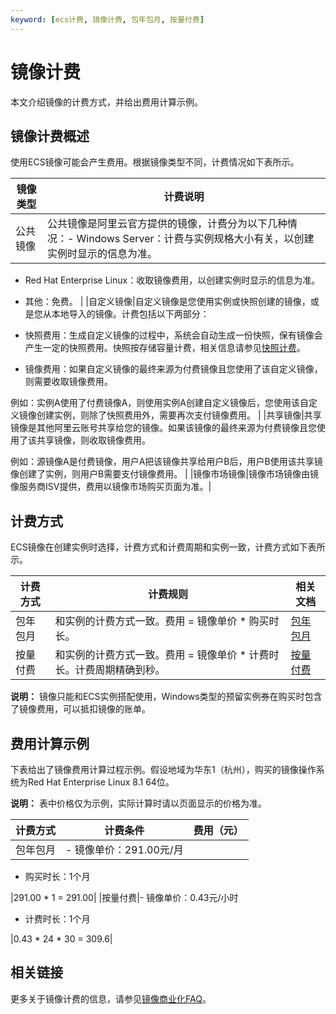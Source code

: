 ```yaml
---
keyword: [ecs计费, 镜像计费, 包年包月, 按量付费]
---
```


# 镜像计费

本文介绍镜像的计费方式，并给出费用计算示例。

## 镜像计费概述

使用ECS镜像可能会产生费用。根据镜像类型不同，计费情况如下表所示。

|镜像类型|计费说明|
|----|----|
|公共镜像|公共镜像是阿里云官方提供的镜像，计费分为以下几种情况：-   Windows Server：计费与实例规格大小有关，以创建实例时显示的信息为准。
-   Red Hat Enterprise Linux：收取镜像费用，以创建实例时显示的信息为准。
-   其他：免费。 |
|自定义镜像|自定义镜像是您使用实例或快照创建的镜像，或是您从本地导入的镜像。计费包括以下两部分：

-   快照费用：生成自定义镜像的过程中，系统会自动生成一份快照，保有镜像会产生一定的快照费用。快照按存储容量计费，相关信息请参见[快照计费](/cn.zh-CN/产品定价/计费项/快照计费.md)。
-   镜像费用：如果自定义镜像的最终来源为付费镜像且您使用了该自定义镜像，则需要收取镜像费用。

例如：实例A使用了付费镜像A，则使用实例A创建自定义镜像后，您使用该自定义镜像创建实例，则除了快照费用外，需要再次支付镜像费用。 |
|共享镜像|共享镜像是其他阿里云账号共享给您的镜像。如果该镜像的最终来源为付费镜像且您使用了该共享镜像，则收取镜像费用。

例如：源镜像A是付费镜像，用户A把该镜像共享给用户B后，用户B使用该共享镜像创建了实例，则用户B需要支付镜像费用。 |
|镜像市场镜像|镜像市场镜像由镜像服务商ISV提供，费用以镜像市场购买页面为准。|

## 计费方式

ECS镜像在创建实例时选择，计费方式和计费周期和实例一致，计费方式如下表所示。

|计费方式|计费规则|相关文档|
|----|----|----|
|包年包月|和实例的计费方式一致。费用 = 镜像单价 \* 购买时长。|[包年包月](/cn.zh-CN/产品定价/计费方式/包年包月.md)|
|按量付费|和实例的计费方式一致。费用 = 镜像单价 \* 计费时长。计费周期精确到秒。|[按量付费](/cn.zh-CN/产品定价/计费方式/按量付费.md)|

**说明：** 镜像只能和ECS实例搭配使用，Windows类型的预留实例券在购买时包含了镜像费用，可以抵扣镜像的账单。

## 费用计算示例

下表给出了镜像费用计算过程示例。假设地域为华东1（杭州），购买的镜像操作系统为Red Hat Enterprise Linux 8.1 64位。

**说明：** 表中价格仅为示例，实际计算时请以页面显示的价格为准。

|计费方式|计费条件|费用（元）|
|----|----|-----|
|包年包月|-   镜像单价：291.00元/月
-   购买时长：1个月

|291.00 \* 1 = 291.00|
|按量付费|-   镜像单价：0.43元/小时
-   计费时长：1个月

|0.43 \* 24 \* 30 = 309.6|

## 相关链接

更多关于镜像计费的信息，请参见[镜像商业化FAQ](/cn.zh-CN/镜像/镜像FAQ.md)。

